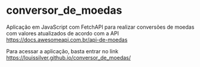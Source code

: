 # conversor_de_moedas

Aplicação em JavaScript com FetchAPI para realizar conversões de moedas com valores atualizados
de acordo com a API https://docs.awesomeapi.com.br/api-de-moedas

Para acessar a aplicação, basta entrar no link https://louissilver.github.io/conversor_de_moedas/
